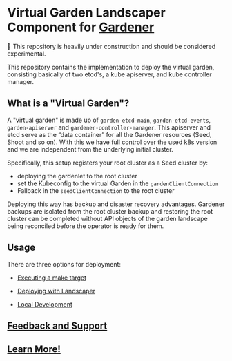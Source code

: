 # Virtual Garden Landscaper Component for [Gardener](https://gardener.cloud)

🚧 This repository is heavily under construction and should be considered experimental.

This repository contains the implementation to deploy the virtual garden, consisting basically of two etcd's, a
kube apiserver, and kube controller manager.

## What is a "Virtual Garden"?
A "virtual garden" is made up of `garden-etcd-main`, `garden-etcd-events`, `garden-apiserver` and 
`gardener-controller-manager`.   This apiserver and etcd serve as the “data container” for all 
the Gardener resources (Seed, Shoot and so on). With this we have full control over the used k8s 
version and we are independent from the underlying initial cluster.

Specifically, this setup registers your root cluster as a Seed cluster by:
* deploying the gardenlet to the root cluster 
* set the Kubeconfig to the virtual Garden in the `gardenClientConnection`
* Fallback in the `seedClientConnection` to the root cluster

Deploying this way has backup and disaster recovery advantages. Gardener backups are isolated from the
root cluster backup and restoring the root cluster can be completed without API objects of the garden 
landscape being reconciled before the operator is ready for them.

## Usage
There are three options for deployment:

* [Executing a make target](./docs/deploy-virtual-garden-with-make-target.md)

* [Deploying with Landscaper](./docs/deploy-virtual-garden-with-landscaper.md)

* [Local Development](docs/local-development.md)

## [Feedback and Support](https://github.com/gardener/gardener#feedback-and-support)

## [Learn More!](https://github.com/gardener/gardener/blob/master/README.md#learn-more)
